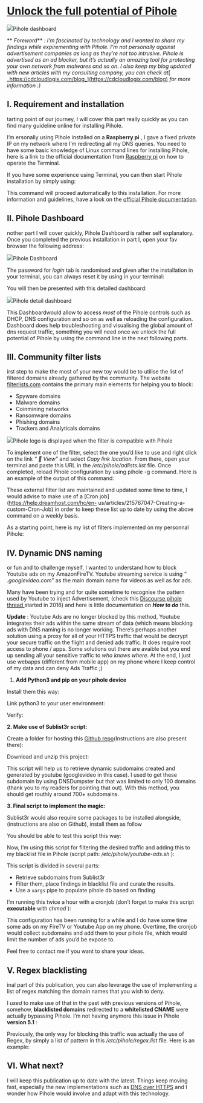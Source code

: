 
# [Unlock the full potential of Pihole](https://obutterbach.medium.com/unlock-the-full-potential-of-pihole-e795342e0e36)

![](https://miro.medium.com/max/1400/1*b_l230K-Zqrjj2XBVPQ8UQ.png)Pihole
dashboard

 ** _Foreword_** _: I’m fascinated by technology and I wanted to share my
findings while expirementing with Pihole. I’m not personally against
advertisement companies as long as they’re not too intrusive. Pihole is
advertised as an ad blocker, but it’s actually an amazing tool for protecting
your own network from malwares and so on. I also keep my blog updated with new
articles with my consulting company, you can check at_[
_https://cdcloudlogix.com/blog_](https://cdcloudlogix.com/blog) _for more
information :)_

## I. Requirement and installation

tarting point of our journey, I will cover this part really quickly as you can
find many guideline online for installing Pihole.

I’m ersonally using Pihole installed on a **Raspberry pi** , I gave a fixed
private IP on my network where I’m redirecting all my DNS queries. You need to
have some basic knowledge of Linux command lines for installing Pihole, here is
a link to the official documentation from [Raspberry
pi](https://www.raspberrypi.org/documentation/usage/terminal/) on how to operate
the Terminal.

If you have some experience using Terminal, you can then start Pihole
installation by simply using:

This command will proceed automatically to this installation. For more
information and guidelines, have a look on the [official Pihole
documentation](https://docs.pi-hole.net/main/basic-install/).

## II. Pihole Dashboard

nother part I will cover quickly, Pihole Dashboard is rather self explanatory.
Once you completed the previous installation in part I, open your fav browser
the following address:

![](https://miro.medium.com/max/1400/1*fbyuPB45AW6b0jFjSq14eA.png)Pihole
Dashboard

The password for _login_ tab is randomised and given after the installation in
your terminal, you can always reset it by using in your terminal:

You will then be presented with this detailed dashboard:

![](https://miro.medium.com/max/1400/1*gPUaLiOhEE8bkHxvMR2UQw.png)Pihole detail
dashboard

This Dashboardwould allow to access _most_ of the Pihole controls such as DHCP,
DNS configuration and so on as well as reloading the configuration. Dashboard
does help troubleshooting and visualising the global amount of dns request
traffic, something you will need once we unlock the full potential of Pihole by
using the command line in the next following parts.

## III. Community filter lists

irst step to make the most of your new toy would be to utilise the list of
filtered domains already gathered by the community. The website
[filterlists.com](https://filterlists.com/) contains the primary main elements
for helping you to block:

  * Spyware domains
  * Malware domains
  * Coinmining networks
  * Ransomware domains
  * Phishing domains
  * Trackers and Analyticals domains

![](https://miro.medium.com/max/1400/1*kGXquHahYGTVe1wkjXf5SQ.png)Pihole logo is
displayed when the filter is compatible with Pihole

To implement one of the filter, select the one you’d like to use and right click
on the link _“ 🔎 View”_ and select _Copy link location._ From there, open your
terminal and paste this URL in the _/etc/pihole/adlists.list_ file. Once
completed, reload Pihole configuration by using pihole -g command. Here is an
example of the output of this command:

These external filter list are maintained and updated some time to time, I would
advise to make use of a [Cron job](https://help.dreamhost.com/hc/en-
us/articles/215767047-Creating-a-custom-Cron-Job) in order to keep these list up
to date by using the above command on a weekly basis.

As a starting point, here is my list of filters implemented on my personnal
Pihole:

## IV. Dynamic DNS naming

or fun and to challenge myself, I wanted to understand how to block Youtube ads
on my AmazonFireTV. Youtube streaming service is using “ _.googlevideo.com”_ as
the main domain name for videos as well as for ads.

Many have been trying and for quite sometime to recognise the pattern used by
Youtube to inject Advertisement, (check this [Discourse pihole thread
](https://discourse.pi-hole.net/t/how-do-i-block-ads-on-youtube/253)started in
2016) and here is little documentation on **_How to do_** this.

 **Update** : Youtube Ads are no longer blocked by this method, Youtube
integrates their ads within the same stream of data (which means blocking ads
with DNS naming is no longer working. There’s perhaps another solution using a
proxy for all of your HTTPS traffic that would be decrypt your secure traffic on
the flight and denied ads traffic. It does require root access to phone / apps.
Some solutions out there are avaible but you end up sending all your sensitive
traffic to _who knows where_. At the end, I just use webapps (different from
mobile app) on my phone where I keep control of my data and can deny Ads Traffic
;)

  1.  **Add Python3 and pip on your pihole device**

Install them this way:

Link python3 to your user environment:

Verify:

 **2\. Make use of Sublist3r script:**

Create a folder for hosting this [Github
repo](https://github.com/aboul3la/Sublist3r/)(Instructions are also present
there):

Download and unzip this project:

This script will help us to retrieve dynamic subdomains created and generated by
youtube (googlevideo in this case). I used to get these subdomain by using
DNSDumpster but that was limited to only 100 domains (thank you to my readers
for pointing that out). With this method, you should get routhly around 700+
subdomains.

 **3\. Final script to implement the magic:**

Sublist3r would also require some packages to be installed alongside,
(instructions are also on Github), install them as follow

You should be able to test this script this way:

Now, I’m using this script for filtering the desired traffic and adding this to
my blacklist file in Pihole (script path: _/etc/pihole/youtube-ads.sh_ ):

This script is divided in several parts:

  * Retrieve subdomains from Sublist3r
  * Filter them, place findings in blacklist file and curate the results.
  * Use a `xargs` pipe to populate pihole db based on finding

I’m running this twice a hour with a cronjob (don’t forget to make this script
**executable** with _chmod_ ):

This configuration has been running for a while and I do have some time some ads
on my FireTV or Youtube App on my phone. Overtime, the cronjob would collect
subdomains and add them to your pihole file, which would limit the number of ads
you’d be expose to.

Feel free to contact me if you want to share your ideas.

## V. Regex blacklisting

inal part of this publication, you can also leverage the use of implementing a
list of regex matching the domain names that you wish to deny.

I _used_ to make use of that in the past with previous versions of Pihole,
somehow, **blacklisted domains** redirected to a **whitelisted CNAME** were
actually bypassing Pihole. I’m not having anymore this issue in Pihole **version
5.1** :

Previously, the only way for blocking this traffic was actually the use of
Regex, by simply a list of pattern in this _/etc/pihole/regex.list_ file. Here
is an example:

## VI. What next?

I will keep this publication up to date with the latest. Things keep moving
fast, especially the new implementations such as [DNS over
HTTPS](https://en.wikipedia.org/wiki/DNS_over_HTTPS) and I wonder how Pihole
would involve and adapt with this technology.

